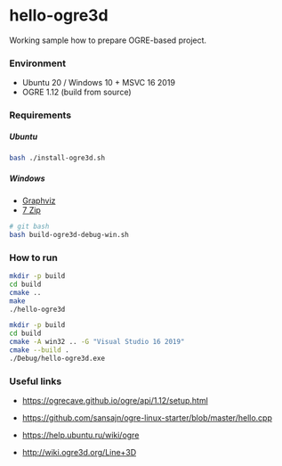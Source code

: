 # hello-ogre3d

Working sample how to prepare OGRE-based project.

### Environment

* Ubuntu 20 / Windows 10 + MSVC 16 2019
* OGRE 1.12 (build from source)

### Requirements

##### Ubuntu

```bash
bash ./install-ogre3d.sh
```

##### Windows

* [Graphviz](https://graphviz.org/download/)
* [7 Zip](https://www.7-zip.org/download.html)

```bash
# git bash
bash build-ogre3d-debug-win.sh
```

### How to run

```bash
mkdir -p build
cd build
cmake ..
make
./hello-ogre3d
```

```bash
mkdir -p build
cd build
cmake -A win32 .. -G "Visual Studio 16 2019"
cmake --build .
./Debug/hello-ogre3d.exe
```

### Useful links

* https://ogrecave.github.io/ogre/api/1.12/setup.html
* https://github.com/sansajn/ogre-linux-starter/blob/master/hello.cpp
* https://help.ubuntu.ru/wiki/ogre


* http://wiki.ogre3d.org/Line+3D
